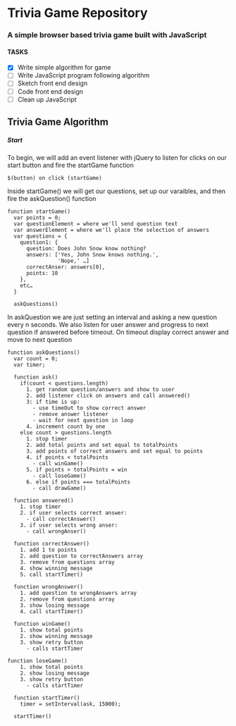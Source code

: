 # Trivia Game Repository
### A simple browser based trivia game built with JavaScript

#### TASKS
- [x] Write simple algorithm for game
- [ ] Write JavaScript program following algorithm
- [ ] Sketch front end design
- [ ] Code front end design
- [ ] Clean up JavaScript

## Trivia Game Algorithm
##### Start
To begin, we will add an event listener with jQuery to listen for clicks on our start button and fire the startGame function
```
$(button) on click (startGame)
```

Inside startGame() we will get our questions, set up our varaibles, and then fire the askQuestion() function
```
function startGame()
  var points = 0;
  var questionElement = where we'll send question text
  var answerElement = where we'll place the selection of answers 
  var questions = {
    question1: {
      question: Does John Snow know nothing?
      answers: ['Yes, John Snow knows nothing.',
                'Nope,' …]
      correctAnser: answers[0],
      points: 10
    },
    etc…
  }

  askQuestions()
```

In askQuestion we are just setting an interval and asking a new question every n seconds. We also listen for user answer and progress to next question if answered before timeout. On timeout display correct answer and move to next question
```
function askQuestions()
  var count = 0;
  var timer;

  function ask()
    if(count < questions.length)
      1. get random question/answers and show to user
      2. add listener click on answers and call answered()
      3: if time is up:
        - use timeOut to show correct answer
        - remove answer listener
        - wait for next question in loop
      4. increment count by one
    else count > questions.length
      1. stop timer
      2. add total points and set equal to totalPoints
      3. add points of correct answers and set equal to points
      4. if points < totalPoints
        - call winGame()
      5. if points > totalPoints = win
        - call loseGame()      
      6. else if points === totalPoints
        - call drawGame()
  
  function answered()
    1. stop timer
    2. if user selects correct answer:
      - call correctAnswer()
    3. if user selects wrong anser:
      - call wrongAnser()

  function correctAnswer()
    1. add 1 to points
    2. add question to correctAnswers array
    3. remove from questions array 
    4. show winning message
    5. call startTimer()

  function wrongAnswer()
    1. add question to wrongAnswers array
    2. remove from questions array 
    3. show losing message
    4. call startTimer()

  function winGame()
    1. show total points
    2. show winning message
    3. show retry button
      - calls startTimer

function loseGame()
    1. show total points
    2. show losing message
    3. show retry button
      - calls startTimer

  function startTimer()
    timer = setInterval(ask, 15000);

  startTimer()
```
